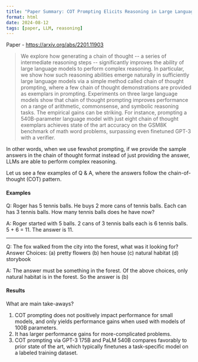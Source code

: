 ```yaml
---
title: "Paper Summary: COT Prompting Elicits Reasoning in Large Language Models"
format: html
date: 2024-08-12
tags: [paper, LLM, reasoning]
---
```



Paper - https://arxiv.org/abs/2201.11903 

> We explore how generating a chain of thought -- a series of intermediate reasoning steps -- significantly improves the ability of large language models to perform complex reasoning. In particular, we show how such reasoning abilities emerge naturally in sufficiently large language models via a simple method called chain of thought prompting, where a few chain of thought demonstrations are provided as exemplars in prompting. Experiments on three large language models show that chain of thought prompting improves performance on a range of arithmetic, commonsense, and symbolic reasoning tasks. The empirical gains can be striking. For instance, prompting a 540B-parameter language model with just eight chain of thought exemplars achieves state of the art accuracy on the GSM8K benchmark of math word problems, surpassing even finetuned GPT-3 with a verifier.

In other words, when we use fewshot prompting, if we provide the sample answers in the chain of thought format instead of just providing the answer, LLMs are able to perform complex reasoning. 

Let us see a few examples of Q & A, where the answers follow the chain-of-thought (COT) pattern. 

#### Examples
Q: Roger has 5 tennis balls. He buys 2 more cans of tennis balls. Each can has 3 tennis balls. How many tennis balls does he have now?

A: Roger started with 5 balls. 2 cans of 3 tennis balls each is 6 tennis balls. 5 + 6 = 11. The answer is 11.

---

Q: The fox walked from the city into the forest, what was it looking for? Answer Choices: (a) pretty flowers (b) hen house (c) natural habitat (d) storybook

A: The answer must be something in the forest. Of the above choices, only natural habitat is in the forest. So the answer is (b)

#### Results
What are main take-aways?

1. COT prompting does not positively impact performance for small models, and only yields performance gains when used with models of  100B parameters.
2. It has larger performance gains for more-complicated problems. 
3. COT prompting via GPT-3 175B and PaLM 540B compares favorably to prior state of the art, which typically finetunes a task-specific model on a labeled training dataset.
